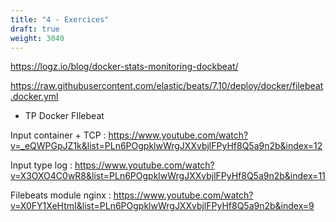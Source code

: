 ```yaml
---
title: "4 - Exercices"
draft: true
weight: 3040
---
```


<!-- https://logz.io/blog/docker-logging/ -->

https://logz.io/blog/docker-stats-monitoring-dockbeat/

https://raw.githubusercontent.com/elastic/beats/7.10/deploy/docker/filebeat.docker.yml

- TP Docker FIlebeat

Input container + TCP : https://www.youtube.com/watch?v=_eQWPGpJZ1k&list=PLn6POgpklwWrgJXXvbjlFPyHf8Q5a9n2b&index=12

Input type log : https://www.youtube.com/watch?v=X3OXO4C0wR8&list=PLn6POgpklwWrgJXXvbjlFPyHf8Q5a9n2b&index=11

Filebeats module nginx : https://www.youtube.com/watch?v=X0FY1XeHtmI&list=PLn6POgpklwWrgJXXvbjlFPyHf8Q5a9n2b&index=9
